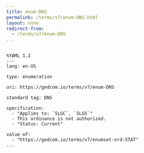 ```yaml
---
title: enum-DNS
permalink: /terms/v7/enum-DNS.html
layout: none
redirect-from:
  - /terms/v7/enum-DNS
...
```


```

%YAML 1.2
---
lang: en-US

type: enumeration

uri: https://gedcom.io/terms/v7/enum-DNS

standard tag: DNS

specification:
  - "Applies to: `SLGC`, `SLGS`"
  - This ordinance is not authorized.
  - "Status: Current"

value of:
  - "https://gedcom.io/terms/v7/enumset-ord-STAT"
...

```
